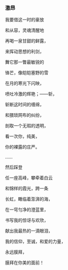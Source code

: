 ### 激昂

我要借这一时的豪放

和从容，灵魂清醒地

再喝一泉甘甜的鲜露，

来挥动思想的利剑，

舞它那一瞥最敏锐的

锋芒，像皑皑塞野的雪

在月的寒光下闪映，

喷吐冷激的辉艳；——斩，

斩断这时间的缠绵，

和猥琐网布的纠纷，

剖取一个无瑕的透明，

看一次你，纯美，

你的裸露的庄严。

……

然后踩登

任一座高峰，攀牵着白云

和锦样的霞光，跨一条

长虹，瞰临着澎湃的海，

在一穹匀净的澄蓝里，

书写我的惊讶与欢欣，

献出我最热的一滴眼泪，

我的信仰，至诚，和爱的力量，

永远膜拜，

膜拜在你美的面前！